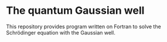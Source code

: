 # The quantum Gaussian well
This repository provides program written on Fortran to solve the Schrödinger equation with the Gaussian well.

